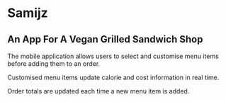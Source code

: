 # Samijz
## An App For A Vegan Grilled Sandwich Shop
The mobile application allows users to select and customise menu items before adding them to an order. 

Customised menu items update calorie and cost information in real time.

Order totals are updated each time a new menu item is added.
